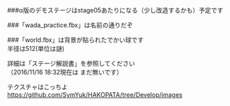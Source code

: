 ###α版のデモステージはstage05あたりになる（少し改造するかも）予定です

###「wada_practice.fbx」は名前の通りだぞ

###「world.fbx」は背景が貼られたでかい球です  
半径は512(単位は謎)

詳細は「ステージ解説書」を参照してください  
（2016/11/16 18:32現在は まだ無いです）

テクスチャはこっちよ https://github.com/SymYuk/HAKOPATA/tree/Develop/images
